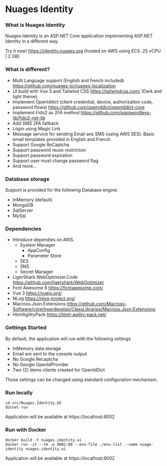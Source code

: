 # Nuages Identity

### What is Nuages Identity

Nuages Identity is an ASP.NET Core application implementing ASP.NET Identity in a different way.

Try it now!  https://identity.nuages.org (hosted on AWS using ECS .25 vCPU | 2 GB)

### What is different?

- Multi Language support (English and french included) https://github.com/nuages-io/nuages-localization
- UI build with Vue 3 and Tailwind CSS https://tailwindcss.com/  (Dark and light theme)
- Implement OpenIddict (client credential, device, authorization code, password flows) https://github.com/openiddict/openiddict-core
- Implement Fido2 as 2FA method https://github.com/passwordless-lib/fido2-net-lib
- Add SMS 2FA fallback
- Login using Magic Link
- Message service for sending Email ans SMS (using AWS SES). Basic email templates provided in English and French.
- Support Google ReCaptcha
- Support password reuse restriction
- Support password expiration
- Support user must change password flag
- And more...


### Database storage

Support is provided for the following Database engine. 

- InMemory (default)
- MongoDB
- SqlServer
- MySql

### Dependencies

- Introduce dependies on AWS. 
  - System Manager
    - AppConfig
    - Parameter Store
  - SES
  - SNS
  - Secret Manager
- LigerShark.WebOptimizer.Code https://github.com/ligershark/WebOptimizer
- Font Awesome 6 https://fontawesome.com/
- Vue 3 https://vuejs.org/
- NLog https://nlog-project.org/
- Macross.Json.Extensions https://github.com/Macross-Software/core/tree/develop/ClassLibraries/Macross.Json.Extensions
- HtmlAgilityPack https://html-agility-pack.net/

### Gettings Started

By default, the application will run with the following settings

- InMemory data storage
- Email are sent to the console output 
- No Google Recaptcha
- No Google OpenIdProvider
- Two (2) demo clients created for OpenIdDict

Those settings can be changed using standard configuration mechanism.

### Run locally

``` cd src/Nuages.Identity.UI
cd src/Nuages.Identity.UI
dotnet run
```

Application will be available at https://localhost:8002

### Run with Docker

```
docker build -t nuages.identity.ui .
docker run -it --rm -p 8002:80 --env-file ./env.list --name nuage-identity nuages.identity.ui
```

Application will be available at https://localhost:8002
